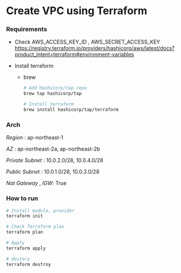 # Create VPC using Terraform

### Requirements

- Check AWS_ACCESS_KEY_ID , AWS_SECRET_ACCESS_KEY
https://registry.terraform.io/providers/hashicorp/aws/latest/docs?product_intent=terraform#environment-variables

- Install terraform
    - brew
        
        ```bash
        # Add Hashicorp/tap repo	
        brew tap hashicorp/tap
        
        # Install terraform
        brew install hashicorp/tap/terraform
        ```
        

### Arch

*Region* : ap-northeast-1

*AZ* : ap-northeast-2a, ap-northeast-2b

*Private Subnet* :  10.0.2.0/28, 10.0.4.0/28

*Public Subnet* :  10.0.1.0/28, 10.0.3.0/28

*Nat Gateway* , *IGW*: True



### How to run

```bash
# Install module, provider
terraform init

# Check Terraform plan
terraform plan

# Apply
terraform apply

# destory
terraform destroy
```
